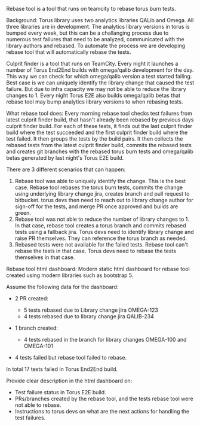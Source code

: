 Rebase tool is a tool that runs on teamcity to rebase torus burn tests.

Background:
Torus library uses two analytics libraries QALib and Omega. All three libraries are in development. The analytics library versions in torus is bumped every week, but this can be a challanging process due to numerous test failures that need to be analyzed, communicated with the library authors and rebased. To automate the process we are developing rebase tool that will automatically rebase the tests.

Culprit finder is a tool that runs on TeamCity. Every night it launches a number of Torus End2End builds with omega/qalib development for the day. This way we can check for which omega/qalib version a test started failing. Best case is we can uniquely identify the library change that caused the test failure. But due to infra capacity we may not be able to reduce the library changes to 1. Every night Torus E2E also builds omega/qalib betas that rebase tool may bump analytics library versions to when rebasing tests.

What rebase tool does:
Every morning rebase tool checks test failures from latest culprit finder build, that hasn't already been rebased by previous days culprit finder build. For each of these tests, it finds out the last culprit finder build where the test succeeded and the first culprit finder build where the test failed. It then groups the tests by the build pairs. It then collects the rebased tests from the latest culprit finder build, commits the rebased tests and creates git branches with the rebased torus burn tests and omega/qalib betas generated by last night's Torus E2E build.

There are 3 different scenarios that can happen:
1. Rebase tool was able to uniquely identify the change. This is the best case. Rebase tool rebases the torus burn tests, commits the change using underlying library change jira, creates branch and pull request to bitbucket. torus devs then need to reach out to library change author for sign-off for the tests, and merge PR once approved and builds are green.
2. Rebase tool was not able to reduce the number of library changes to 1. In that case, rebase tool creates a torus branch and commits rebased tests using a fallback jira. Torus devs need to identify library change and raise PR themselves. They can reference the torus branch as needed.
3. Rebased tests were not available for the failed tests. Rebase tool can't rebase the tests in that case. Torus devs need to rebase the tests themselves in that case.


Rebase tool html dashboard:
Modern static html dashboard for rebase tool created using modern libraries such as bootstrap 5.

Assume the following data for the dashboard:
* 2 PR created:
    * 5 tests rebased due to Library change jira OMEGA-123
    * 4 tests rebased due to library change jira QALIB-234

* 1 branch created:
    * 4 tests rebased in the branch for library changes OMEGA-100 and OMEGA-101
* 4 tests failed but rebase tool failed to rebase.

In total 17 tests failed in Torus End2End build.

Provide clear description in the html dashboard on:
* Test failure status in Torus E2E build.
* PRs/branches created by the rebase tool, and the tests rebase tool were not able to rebase.
* Instructions to torus devs on what are the next actions for handling the test failures.
